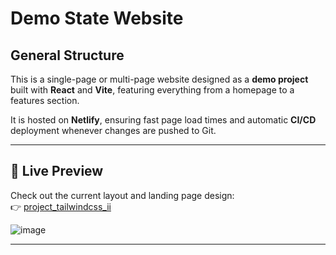 # Demo State Website

## General Structure

This is a single-page or multi-page website designed as a **demo project** built with **React** and **Vite**, featuring everything from a homepage to a features section.

It is hosted on **Netlify**, ensuring fast page load times and automatic **CI/CD** deployment whenever changes are pushed to Git.

---

## 🔗 Live Preview

Check out the current layout and landing page design:  
👉 [project_tailwindcss_ii](https://nevinas-project-i.onrender.com/)

![image](https://github.com/user-attachments/assets/2956e8c6-b895-4ff0-9b45-31f30151b3e2)

---

